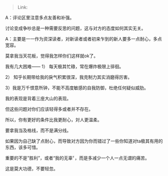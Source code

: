 > Link: 

A：评论区里注意多点友善和补强。

讨论变成争吵总是一种需要反思的问题，这与对方的态度如何其实无关。

A：主要是一一作为资深读者，对新读者或者初来乍到的新人要多一点耐心，多点宽容。

莫拿我当天花板，觉得我怎样你们这样就ok了。

我有几大困难——
1） 每天极其忙碌，常在爆炸极限上徘徊。

2） 知乎长期带给我的戾气积累很深，我克制力其实消磨得厉害。

3）我是万千恨意所钟，不能不高度敏感的自我防御，杜绝任何疑似威肋。

我的表现是背着三座大山的表现。

但这些问题对你们应该轻得多或者并不存在。

所以，你有更好的条件比我更耐心，対人更温柔。

要拿我当及格线，而不是满分线。

如果因为自己缺了点耐心，而导致对方因为你而错过了一些你知道对ta极其有用的东西，该多可惜。

重要的不是"胜利”，或者“我的无辜〞，而是多减少一个人一点无谓的痛苦。

这是莫大功德，不要轻忽。
